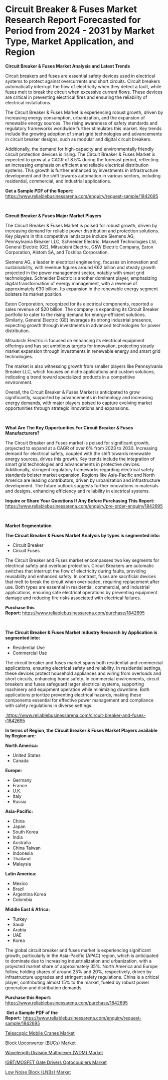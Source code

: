 <p><h1>Circuit Breaker & Fuses Market Research Report Forecasted for Period from 2024 -  2031 by Market Type, Market Application, and Region</h1></p><p><strong>Circuit Breaker & Fuses Market Analysis and Latest Trends</strong></p>
<p><p>Circuit breakers and fuses are essential safety devices used in electrical systems to protect against overcurrents and short circuits. Circuit breakers automatically interrupt the flow of electricity when they detect a fault, while fuses melt to break the circuit when excessive current flows. These devices are critical in preventing electrical fires and ensuring the reliability of electrical installations.</p><p>The Circuit Breaker & Fuses Market is experiencing robust growth, driven by increasing energy consumption, urbanization, and the expansion of renewable energy sources. The rising awareness of safety standards and regulatory frameworks worldwide further stimulates this market. Key trends include the growing adoption of smart grid technologies and advancements in circuit breaker designs, such as modular and digital circuit breakers.</p><p>Additionally, the demand for high-capacity and environmentally friendly circuit protection devices is rising. The Circuit Breaker & Fuses Market is expected to grow at a CAGR of 8.5% during the forecast period, reflecting an increasing emphasis on efficient and reliable electrical distribution systems. This growth is further enhanced by investments in infrastructure development and the shift towards automation in various sectors, including residential, commercial, and industrial applications.</p></p>
<p><strong>Get a Sample PDF of the Report:&nbsp;</strong> <a href="https://www.reliablebusinessarena.com/enquiry/request-sample/1842695?utm_campaign=1596&utm_medium=2&utm_source=Github&utm_content=ia&utm_term=19102024&utm_id=circuit-breaker-fuses">https://www.reliablebusinessarena.com/enquiry/request-sample/1842695</a></p>
<p>&nbsp;</p>
<p><strong>Circuit Breaker & Fuses Major Market Players</strong></p>
<p><p>The Circuit Breaker & Fuses Market is poised for robust growth, driven by increasing demand for reliable power distribution and protection solutions. Key players in this competitive landscape include Siemens AG, Pennsylvania Breaker LLC, Schneider Electric, Maxwell Technologies Ltd, General Electric (GE), Mitsubishi Electric, G&W Electric Company, Eaton Corporation, Alstom SA, and Toshiba Corporation.</p><p>Siemens AG, a leader in electrical engineering, focuses on innovation and sustainability, with revenue figures around €62 billion and steady growth projected in the power management sector, notably with smart grid technologies. Schneider Electric is another dominant player, emphasizing digital transformation of energy management, with a revenue of approximately €30 billion. Its expansion in the renewable energy segment bolsters its market position.</p><p>Eaton Corporation, recognized for its electrical components, reported a sales revenue of $20 billion. The company is expanding its Circuit Breaker portfolio to cater to the rising demand for energy-efficient solutions. Similarly, General Electric (GE) leverages its strong industrial presence, expecting growth through investments in advanced technologies for power distribution.</p><p>Mitsubishi Electric is focused on enhancing its electrical equipment offerings and has set ambitious targets for innovation, projecting steady market expansion through investments in renewable energy and smart grid technologies.</p><p>The market is also witnessing growth from smaller players like Pennsylvania Breaker LLC, which focuses on niche applications and custom solutions, indicating a trend toward specialized products in a competitive environment.</p><p>Overall, the Circuit Breaker & Fuses Market is anticipated to grow significantly, supported by advancements in technology and increasing energy demands, with major players poised to capture evolving market opportunities through strategic innovations and expansions.</p></p>
<p>&nbsp;</p>
<p><strong>What Are The Key Opportunities For Circuit Breaker & Fuses Manufacturers?</strong></p>
<p><p>The Circuit Breaker and Fuses market is poised for significant growth, projected to expand at a CAGR of over 6% from 2023 to 2030. Increasing demand for electrical safety, coupled with the shift towards renewable energy sources, drives this growth. Key trends include the integration of smart grid technologies and advancements in protective devices. Additionally, stringent regulatory frameworks regarding electrical safety standards bolster market expansion. Regions like Asia-Pacific and North America are leading contributors, driven by urbanization and infrastructure development. The future outlook suggests further innovations in materials and designs, enhancing efficiency and reliability in electrical systems.</p></p>
<p><strong>Inquire or Share Your Questions If Any Before Purchasing This Report:</strong> <a href="https://www.reliablebusinessarena.com/enquiry/pre-order-enquiry/1842695?utm_campaign=1596&utm_medium=2&utm_source=Github&utm_content=ia&utm_term=19102024&utm_id=circuit-breaker-fuses">https://www.reliablebusinessarena.com/enquiry/pre-order-enquiry/1842695</a></p>
<p>&nbsp;</p>
<p><strong>Market Segmentation</strong></p>
<p><strong>The Circuit Breaker & Fuses Market Analysis by types is segmented into:</strong></p>
<p><ul><li>Circuit Breaker</li><li>Circuit Fuses</li></ul></p>
<p><p>The Circuit Breaker and Fuses market encompasses two key segments for electrical safety and overload protection. Circuit Breakers are automatic switches that interrupt the flow of electricity during faults, providing reusability and enhanced safety. In contrast, fuses are sacrificial devices that melt to break the circuit when overloaded, requiring replacement after use. Both types are essential in residential, commercial, and industrial applications, ensuring safe electrical operations by preventing equipment damage and reducing fire risks associated with electrical failures.</p></p>
<p><strong>Purchase this Report:&nbsp;</strong><a href="https://www.reliablebusinessarena.com/purchase/1842695?utm_campaign=1596&utm_medium=2&utm_source=Github&utm_content=ia&utm_term=19102024&utm_id=circuit-breaker-fuses">https://www.reliablebusinessarena.com/purchase/1842695</a></p>
<p>&nbsp;</p>
<p><strong>The Circuit Breaker & Fuses Market Industry Research by Application is segmented into:</strong></p>
<p><ul><li>Residential Use</li><li>Commercial Use</li></ul></p>
<p><p>The circuit breaker and fuses market spans both residential and commercial applications, ensuring electrical safety and reliability. In residential settings, these devices protect household appliances and wiring from overloads and short circuits, enhancing home safety. In commercial environments, circuit breakers and fuses safeguard larger electrical systems, supporting machinery and equipment operation while minimizing downtime. Both applications prioritize preventing electrical hazards, making these components essential for effective power management and compliance with safety regulations in diverse settings.</p></p>
<p><a href="https://www.reliablebusinessarena.com/circuit-breaker-and-fuses-r1842695?utm_campaign=1596&utm_medium=2&utm_source=Github&utm_content=ia&utm_term=19102024&utm_id=circuit-breaker-fuses">&nbsp;https://www.reliablebusinessarena.com/circuit-breaker-and-fuses-r1842695</a></p>
<p><strong>In terms of Region, the Circuit Breaker & Fuses Market Players available by Region are:</strong></p>
<p>
    <p> <strong> North America: </strong>
        <ul>
            <li>United States</li>
            <li>Canada</li>
        </ul>
        </p> 
    <p> <strong> Europe: </strong>
        <ul>
            <li>Germany</li>
            <li>France</li>
            <li>U.K.</li>
            <li>Italy</li>
            <li>Russia</li>
        </ul>
        </p> 
    <p> <strong> Asia-Pacific: </strong>
        <ul>
            <li>China</li>
            <li>Japan</li>
            <li>South Korea</li>
            <li>India</li>
            <li>Australia</li>
            <li>China Taiwan</li>
            <li>Indonesia</li>
            <li>Thailand</li>
            <li>Malaysia</li>
        </ul>
        </p> 
    <p> <strong> Latin America: </strong>
        <ul>
            <li>Mexico</li>
            <li>Brazil</li>
            <li>Argentina Korea</li>
            <li>Colombia</li>
        </ul>
        </p> 
    <p> <strong> Middle East & Africa: </strong>
        <ul>
            <li>Turkey</li>
            <li>Saudi</li>
            <li>Arabia</li>
            <li>UAE</li>
            <li>Korea</li>
        </ul>
    </p>
    </p>
<p><p>The global circuit breaker and fuses market is experiencing significant growth, particularly in the Asia-Pacific (APAC) region, which is anticipated to dominate due to increasing industrialization and urbanization, with a projected market share of approximately 35%. North America and Europe follow, holding shares of around 25% and 20%, respectively, driven by infrastructure upgrades and stringent safety regulations. China is a critical player, contributing almost 15% to the market, fueled by robust power generation and distribution demands.</p></p>
<p><strong>Purchase this Report: </strong><a href="https://www.reliablebusinessarena.com/purchase/1842695?utm_campaign=1596&utm_medium=2&utm_source=Github&utm_content=ia&utm_term=19102024&utm_id=circuit-breaker-fuses">https://www.reliablebusinessarena.com/purchase/1842695</a></p>
<p>&nbsp;<strong>Get a Sample PDF of the Report:&nbsp;&nbsp;</strong><a href="https://www.reliablebusinessarena.com/enquiry/request-sample/1842695?utm_campaign=1596&utm_medium=2&utm_source=Github&utm_content=ia&utm_term=19102024&utm_id=circuit-breaker-fuses">https://www.reliablebusinessarena.com/enquiry/request-sample/1842695</a></p>
<p><strong></strong></p>
<p><p><a href="https://issuu.com/reportprime-2/docs/telescopic-mobile-cranes-market-siz_f7e386a9c2a9ed?utm_campaign=1596&utm_medium=2&utm_source=Github&utm_content=ia&utm_term=19102024&utm_id=circuit-breaker-fuses">Telescopic Mobile Cranes Market</a></p><p><a href="https://www.linkedin.com/pulse/emerging-technologies-reshaping-block-upconverter-bucs-market-ywk0c?utm_campaign=1596&utm_medium=2&utm_source=Github&utm_content=ia&utm_term=19102024&utm_id=circuit-breaker-fuses">Block Upconverter (BUCs) Market</a></p><p><a href="https://www.linkedin.com/pulse/booming-wavelength-division-multiplexer-wdm-market-sector-analysis-bywvc?utm_campaign=1596&utm_medium=2&utm_source=Github&utm_content=ia&utm_term=19102024&utm_id=circuit-breaker-fuses">Wavelength Division Multiplexer (WDM) Market</a></p><p><a href="https://www.linkedin.com/pulse/global-igbtmosfet-gate-drivers-optocouplers-market-trends-insights-7ysgc?utm_campaign=1596&utm_medium=2&utm_source=Github&utm_content=ia&utm_term=19102024&utm_id=circuit-breaker-fuses">IGBT/MOSFET Gate Drivers Optocouplers Market</a></p><p><a href="https://www.linkedin.com/pulse/low-noise-block-lnbs-ecosystem-mapping-innovation-value-9cksc?utm_campaign=1596&utm_medium=2&utm_source=Github&utm_content=ia&utm_term=19102024&utm_id=circuit-breaker-fuses">Low Noise Block (LNBs) Market</a></p></p>